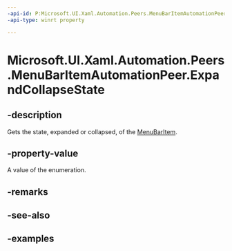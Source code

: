 ```yaml
---
-api-id: P:Microsoft.UI.Xaml.Automation.Peers.MenuBarItemAutomationPeer.ExpandCollapseState
-api-type: winrt property

---
```

<!-- Property syntax.
public ExpandCollapseState ExpandCollapseState { get; }
-->

# Microsoft.UI.Xaml.Automation.Peers.MenuBarItemAutomationPeer.ExpandCollapseState


## -description

Gets the state, expanded or collapsed, of the [MenuBarItem](../windows.ui.xaml.controls/menubaritem.md).


## -property-value

A value of the enumeration.


## -remarks


## -see-also


## -examples


